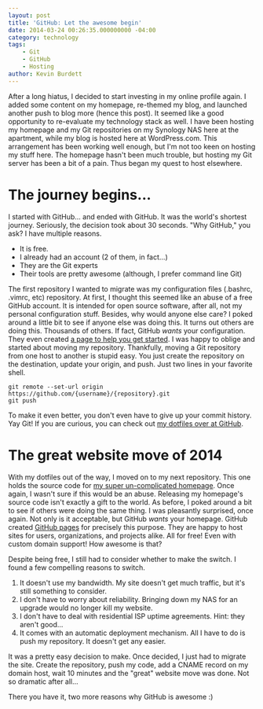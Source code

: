 ```yaml
---
layout: post
title: 'GitHub: Let the awesome begin'
date: 2014-03-24 00:26:35.000000000 -04:00
category: technology
tags:
    - Git
    - GitHub
    - Hosting
author: Kevin Burdett
---
```

After a long hiatus, I decided to start investing in my online profile again. I added some content on my homepage, re-themed my blog, and launched another push to blog more (hence this post). It seemed like a good opportunity to re-evaluate my technology stack as well. I have been hosting my homepage and my Git repositories on my Synology NAS here at the apartment, while my blog is hosted here at WordPress.com. This arrangement has been working well enough, but I'm not too keen on hosting my stuff here. The homepage hasn't been much trouble, but hosting my Git server has been a bit of a pain. Thus began my quest to host elsewhere.

# The journey begins...

I started with GitHub... and ended with GitHub. It was the world's shortest journey. Seriously, the decision took about 30 seconds. "Why GitHub," you ask? I have multiple reasons.

*   It is free.
*   I already had an account (2 of them, in fact...)
*   They are the Git experts
*   Their tools are pretty awesome (although, I prefer command line Git)

The first repository I wanted to migrate was my configuration files (.bashrc, .vimrc, etc) repository. At first, I thought this seemed like an abuse of a free GitHub account. It is intended for open source software, after all, not my personal configuration stuff. Besides, why would anyone else care? I poked around a little bit to see if anyone else was doing this. It turns out others are doing this. Thousands of others. If fact, GitHub _wants_ your configuration. They even created [a page to help you get started](http://dotfiles.github.io/). I was happy to oblige and started about moving my repository. Thankfully, moving a Git repository from one host to another is stupid easy. You just create the repository on the destination, update your origin, and push. Just two lines in your favorite shell.

```shell
git remote --set-url origin https://github.com/{username}/{repository}.git
git push
```

To make it even better, you don't even have to give up your commit history. Yay Git! If you are curious, you can check out [my dotfiles over at GitHub](https://github.com/kburdett/dotfiles).

# The great website move of 2014

With my dotfiles out of the way, I moved on to my next repository. This one holds the source code for [my super un-complicated homepage](http://www.kevinburdett.com). Once again, I wasn't sure if this would be an abuse. Releasing my homepage's source code isn't exactly a gift to the world. As before, I poked around a bit to see if others were doing the same thing. I was pleasantly surprised, once again. Not only is it acceptable, but GitHub _wants_ your homepage. GitHub created [GitHub pages](http://pages.github.com/) for precisely this purpose. They are happy to host sites for users, organizations, and projects alike. All for free! Even with custom domain support! How awesome is that?

Despite being free, I still had to consider whether to make the switch. I found a few compelling reasons to switch.

1.  It doesn't use my bandwidth. My site doesn't get much traffic, but it's still something to consider.
2.  I don't have to worry about reliability. Bringing down my NAS for an upgrade would no longer kill my website.
3.  I don't have to deal with residential ISP uptime agreements. Hint: they aren't good...
4.  It comes with an automatic deployment mechanism. All I have to do is push my repository. It doesn't get any easier.

It was a pretty easy decision to make. Once decided, I just had to migrate the site. Create the repository, push my code, add a CNAME record on my domain host, wait 10 minutes and the "great" website move was done. Not so dramatic after all...

There you have it, two more reasons why GitHub is awesome :)
